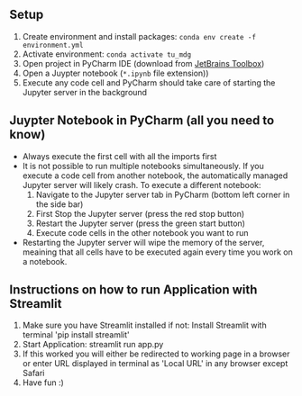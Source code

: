 ## Setup
1. Create environment and install packages: `conda env create -f environment.yml`
2. Activate environment: `conda activate tu_mdg`
3. Open project in PyCharm IDE (download from [JetBrains Toolbox](https://www.jetbrains.com/de-de/toolbox-app/))
4. Open a Juypter notebook (`*.ipynb` file extension))
5. Execute any code cell and PyCharm should take care of starting the Jupyter server in the background

## Juypter Notebook in PyCharm (all you need to know)
- Always execute the first cell with all the imports first
- It is not possible to run multiple notebooks simultaneously. If you execute a code cell from another notebook, the automatically managed Jupyter server will likely crash. To execute a different notebook:
    1. Navigate to the Jupyter server tab in PyCharm (bottom left corner in the side bar)
    2. First Stop the Jupyter server (press the red stop button)
    3. Restart the Jupyter server (press the green start button)
    4. Execute code cells in the other notebook you want to run
- Restarting the Jupyter server will wipe the memory of the server, meaining that all cells have to be executed again every time you work on a notebook.

## Instructions on how to run Application with Streamlit

1. Make sure you have Streamlit installed if not: Install Streamlit with terminal 'pip install streamlit'
2. Start Application: streamlit run app.py
3. If this worked you will either be redirected to working page in a browser or enter URL displayed in terminal as 'Local URL' in any browser except Safari
4. Have fun :)
